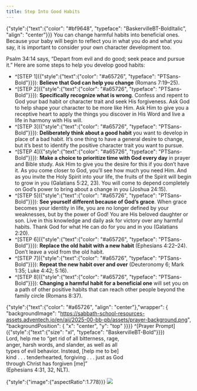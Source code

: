 ```yaml
---
title: Step Into Good Habits
---
```


{"style":{"text":{"color": "#bf9648", "typeface": "BaskervilleBT-BoldItalic", "align": "center"}}}
You can change harmful habits into beneficial ones. Because your baby will begin to reflect you in what you do and what you say, it is important to consider your own character development too.

Psalm 34:14 says, “Depart from evil and do good; seek peace and pursue it.” Here are some steps to help you develop good habits:

- ^[STEP 1]({"style":{"text":{"color": "#a65726", "typeface": "PTSans-Bold"}}}): **Believe that God can help you change** (Romans 7:19–25).
- ^[STEP 2]({"style":{"text":{"color": "#a65726", "typeface": "PTSans-Bold"}}}): **Specifically recognize what is wrong**. Confess and repent to God your bad habit or character trait and seek His forgiveness. Ask God to help shape your character to be more like Him. Ask Him to give you a receptive heart to apply the things you discover in His Word and live a life in harmony with His will.
- ^[STEP 3]({"style":{"text":{"color": "#a65726", "typeface": "PTSans-Bold"}}}): **Deliberately think about a good habit** you want to develop in place of a bad habit. It’s one thing to have a general desire to change, but it’s best to identify the positive character trait you want to pursue.
- ^[STEP 4]({"style":{"text":{"color": "#a65726", "typeface": "PTSans-Bold"}}}): **Make a choice to prioritize time with God every day** in prayer and Bible study. Ask Him to give you the desire for this if you don’t have it. As you come closer to God, you’ll see how much you need Him. And as you invite the Holy Spirit into your life, the fruits of the Spirit will begin to grow in you (Galatians 5:22, 23). You will come to depend completely on God’s power to bring about a change in you (Joshua 24:15).
- ^[STEP 5]({"style":{"text":{"color": "#a65726", "typeface": "PTSans-Bold"}}}): **See yourself different because of God’s grace**. When grace becomes your identity in life, you are no longer defined by your weaknesses, but by the power of God! You are His beloved daughter or son. Live in this knowledge and daily ask for victory over any harmful habits. Thank God for what He can do for you and in you (Galatians 2:20).
- ^[STEP 6]({"style":{"text":{"color": "#a65726", "typeface": "PTSans-Bold"}}}): **Replace the old habit with a new habit** (Ephesians 4:22–24). Don’t leave a void from the old habit.
- ^[STEP 7]({"style":{"text":{"color": "#a65726", "typeface": "PTSans-Bold"}}}): **Repeat the new habit over and over** (Deuteronomy 6; Mark 1:35; Luke 4:42; 5:16).
- ^[STEP 8]({"style":{"text":{"color": "#a65726", "typeface": "PTSans-Bold"}}}): **Changing a harmful habit for a beneficial one** will set you on a path of other positive habits that can reach other people beyond the family circle (Romans 8:37).

{"style":{"text":{"color": "#a65726", "align": "center"},"wrapper": { "backgroundImage": "https://sabbath-school-resources-assets.adventech.io/en/aij/2025-00-bb-pb/assets/prayer-background.png", "backgroundPosition": { "x": "center", "y": "top" }}}}
^[Prayer Prompt]({"style":{"text":{"size": "xl", "typeface": "BaskervilleBT-Bold"}}})\
Lord, help me to “get rid of all bitterness, rage,\
anger, harsh words, and slander, as well as all\
types of evil behavior. Instead, [help me to be]\
kind . . . tenderhearted, forgiving . . . just as God\
through Christ has forgiven [me]”\
(Ephesians 4:31, 32, NLT).

{"style":{"image":{"aspectRatio":1.778}}}
![](https://sabbath-school-resources-assets.adventech.io/en/aij/2025-00-bb-pb/part-1-04-your-own-spiritual-needs/special-baby.png)